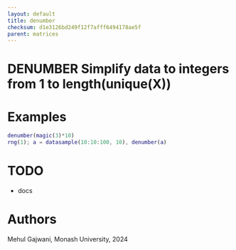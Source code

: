 ```yaml
---
layout: default
title: denumber
checksum: d1e3126bd249f12f7afff6494178ae5f
parent: matrices
---
```



 
# DENUMBER Simplify data to integers from 1 to length(unique(X))
 
# Examples
```matlab
denumber(magic(3)*10)
rng(1); a = datasample(10:10:100, 10), denumber(a)
```
 
# TODO
-  docs 
 
# Authors

Mehul Gajwani, Monash University, 2024

